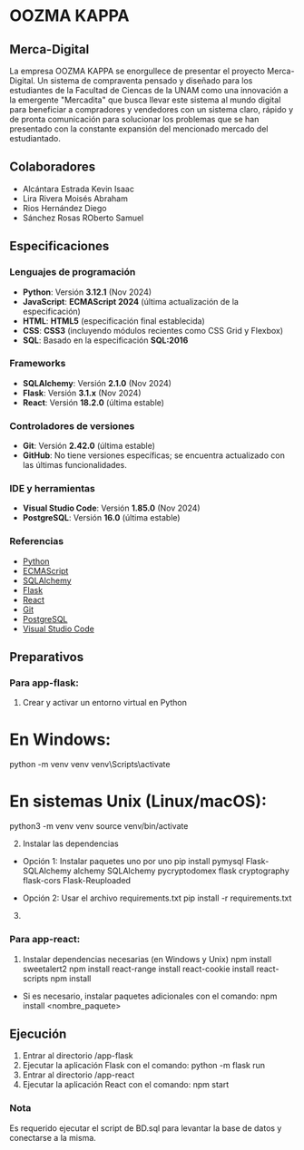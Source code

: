 # OOZMA KAPPA

## Merca-Digital

La empresa OOZMA KAPPA se enorgullece de presentar el proyecto Merca-Digital. Un sistema de compraventa pensado y diseñado para los estudiantes de la Facultad de Ciencas de la UNAM como una innovación a la emergente "Mercadita" que busca llevar este sistema al mundo digital para beneficiar a compradores y vendedores con un sistema claro, rápido y de pronta comunicación para solucionar los problemas que se han presentado con la constante expansión del mencionado mercado del estudiantado.

## Colaboradores

- Alcántara Estrada Kevin Isaac
- Lira Rivera Moisés Abraham
- Rios Hernández Diego
- Sánchez Rosas ROberto Samuel

## Especificaciones 

### Lenguajes de programación
- **Python**: Versión **3.12.1** (Nov 2024)
- **JavaScript**: **ECMAScript 2024** (última actualización de la especificación)
- **HTML**: **HTML5** (especificación final establecida)
- **CSS**: **CSS3** (incluyendo módulos recientes como CSS Grid y Flexbox)
- **SQL**: Basado en la especificación **SQL:2016**

### Frameworks
- **SQLAlchemy**: Versión **2.1.0** (Nov 2024)
- **Flask**: Versión **3.1.x** (Nov 2024)
- **React**: Versión **18.2.0** (última estable)

### Controladores de versiones
- **Git**: Versión **2.42.0** (última estable)
- **GitHub**: No tiene versiones específicas; se encuentra actualizado con las últimas funcionalidades.

### IDE y herramientas
- **Visual Studio Code**: Versión **1.85.0** (Nov 2024)
- **PostgreSQL**: Versión **16.0** (última estable)

### Referencias
- [Python](https://www.python.org/downloads/)
- [ECMAScript](https://tc39.es/ecma262/)
- [SQLAlchemy](https://docs.sqlalchemy.org/)
- [Flask](https://flask.palletsprojects.com/)
- [React](https://react.dev/)
- [Git](https://git-scm.com/)
- [PostgreSQL](https://www.postgresql.org/)
- [Visual Studio Code](https://code.visualstudio.com/)

## Preparativos

### Para app-flask:

1. Crear y activar un entorno virtual en Python
# En Windows:
python -m venv venv
venv\Scripts\activate

# En sistemas Unix (Linux/macOS):
python3 -m venv venv
source venv/bin/activate

2. Instalar las dependencias

- Opción 1: Instalar paquetes uno por uno
pip install pymysql Flask-SQLAlchemy alchemy SQLAlchemy pycryptodomex flask cryptography flask-cors Flask-Reuploaded

- Opción 2: Usar el archivo requirements.txt
pip install -r requirements.txt

3. 

### Para app-react:

1. Instalar dependencias necesarias (en Windows y Unix)
npm install sweetalert2
npm install react-range
install react-cookie
install react-scripts
npm install

- Si es necesario, instalar paquetes adicionales con el comando:
npm install <nombre_paquete>

## Ejecución

1. Entrar al directorio /app-flask
2. Ejecutar la aplicación Flask con el comando: python -m flask run
3. Entrar al directorio /app-react
4. Ejecutar la aplicación React con el comando: npm start


### Nota

Es requerido ejecutar el script de BD.sql para levantar la base de datos y conectarse a la misma.
